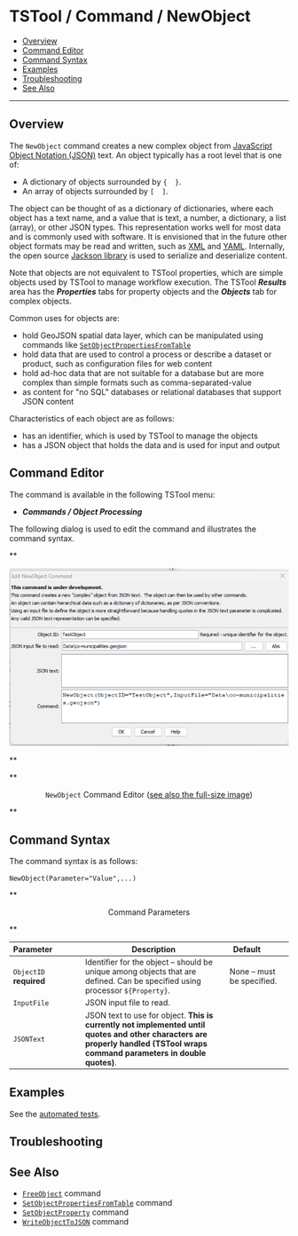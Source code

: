 # TSTool / Command / NewObject #

*   [Overview](#overview)
*   [Command Editor](#command-editor)
*   [Command Syntax](#command-syntax)
*   [Examples](#examples)
*   [Troubleshooting](#troubleshooting)
*   [See Also](#see-also)

-------------------------

## Overview ##

The `NewObject` command creates a new complex object from
[JavaScript Object Notation (JSON)](https://en.wikipedia.org/wiki/JSON) text.
An object typically has a root level that is one of:

*   A dictionary of objects surrounded by `{  }`.
*   An array of objects surrounded by `[  ]`.

The object can be thought of as a dictionary of dictionaries,
where each object has a text name,
and a value that is text, a number, a dictionary, a list (array),
or other JSON types.
This representation works well for most data and is commonly used with software.
It is envisioned that in the future other object formats may be read and written,
such as [XML](https://en.wikipedia.org/wiki/XML) and
[YAML](https://en.wikipedia.org/wiki/YAML).
Internally, the open source [Jackson library](https://github.com/FasterXML/jackson)
is used to serialize and deserialize content.

Note that objects are not equivalent to TSTool properties,
which are simple objects used by TSTool to manage workflow execution.
The TSTool ***Results*** area has the ***Properties*** tabs for property objects and
the ***Objects*** tab for complex objects.

Common uses for objects are:

*   hold GeoJSON spatial data layer, which can be manipulated using commands like
    [`SetObjectPropertiesFromTable`](../SetObjectPropertiesFromTable/SetObjectPropertiesFromTable.md)
*   hold data that are used to control a process or describe a dataset or product,
    such as configuration files for web content
*   hold ad-hoc data that are not suitable for a database but are more complex than
    simple formats such as comma-separated-value
*   as content for "no SQL" databases or relational databases that support JSON content

Characteristics of each object are as follows:

*   has an identifier, which is used by TSTool to manage the objects
*   has a JSON object that holds the data and is used for input and output

## Command Editor ##

The command is available in the following TSTool menu:

*   ***Commands / Object Processing***

The following dialog is used to edit the command and illustrates the command syntax.

**<p style="text-align: center;">
![NewObject](NewObject.png)
</p>**

**<p style="text-align: center;">
`NewObject` Command Editor (<a href="../NewObject.png">see also the full-size image</a>)
</p>**

## Command Syntax ##

The command syntax is as follows:

```text
NewObject(Parameter="Value",...)
```
**<p style="text-align: center;">
Command Parameters
</p>**

| **Parameter**&nbsp;&nbsp;&nbsp;&nbsp;&nbsp;&nbsp;&nbsp;&nbsp;&nbsp;&nbsp;&nbsp;&nbsp; | **Description** | **Default**&nbsp;&nbsp;&nbsp;&nbsp;&nbsp;&nbsp;&nbsp;&nbsp;&nbsp;&nbsp; |
| --------------|-----------------|----------------- |
|`ObjectID`<br>**required**|Identifier for the object – should be unique among objects that are defined.  Can be specified using processor `${Property}`.|None – must be specified.|
|`InputFile`|JSON input file to read.| |
|`JSONText`|JSON text to use for object. **This is currently not implemented until quotes and other characters are properly handled (TSTool wraps command parameters in double quotes)**. | |

## Examples ##

See the [automated tests](https://github.com/OpenCDSS/cdss-app-tstool-test/tree/master/test/commands/NewObject).

## Troubleshooting ##

## See Also ##

*   [`FreeObject`](../FreeObject/FreeObject.md) command
*   [`SetObjectPropertiesFromTable`](../SetObjectPropertiesFromTable/SetObjectPropertiesFromTable.md) command
*   [`SetObjectProperty`](../SetObjectProperty/SetObjectProperty.md) command
*   [`WriteObjectToJSON`](../WriteObjectToJSON/WriteObjectToJSON.md) command
